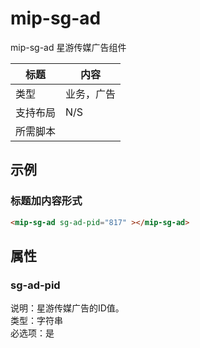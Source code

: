 # mip-sg-ad

mip-sg-ad 星游传媒广告组件

标题|内容
----|----
类型|业务，广告
支持布局|N/S
所需脚本|

## 示例

### 标题加内容形式

```html
<mip-sg-ad sg-ad-pid="817" ></mip-sg-ad>
```


## 属性

### sg-ad-pid

说明：星游传媒广告的ID值。  
类型：字符串  
必选项：是  
